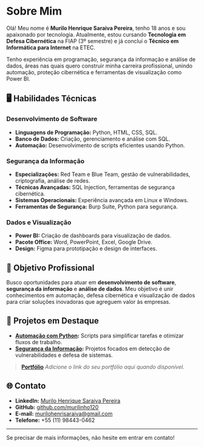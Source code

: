 # Sobre Mim

Olá! Meu nome é **Murilo Henrique Saraiva Pereira**,
tenho 18 anos e sou apaixonado por tecnologia. Atualmente, estou cursando **Tecnologia em Defesa Cibernética** na FIAP (3º semestre) e já concluí o **Técnico em Informática para Internet** na ETEC.  

Tenho experiência em programação, segurança da informação e análise de dados, áreas nas quais quero construir minha carreira profissional, unindo automação, proteção cibernética e ferramentas de visualização como Power BI.

## 🖥️ Habilidades Técnicas

### Desenvolvimento de Software
- **Linguagens de Programação:** Python, HTML, CSS, SQL.
- **Banco de Dados:** Criação, gerenciamento e análise com SQL.
- **Automação:** Desenvolvimento de scripts eficientes usando Python.

### Segurança da Informação
- **Especializações:** Red Team e Blue Team, gestão de vulnerabilidades, criptografia, análise de redes.
- **Técnicas Avançadas:** SQL Injection, ferramentas de segurança cibernética.
- **Sistemas Operacionais:** Experiência avançada em Linux e Windows.
- **Ferramentas de Segurança:** Burp Suite, Python para segurança.

### Dados e Visualização
- **Power BI:** Criação de dashboards para visualização de dados.
- **Pacote Office:** Word, PowerPoint, Excel, Google Drive.
- **Design:** Figma para prototipação e design de interfaces.

## 🎯 Objetivo Profissional

Busco oportunidades para atuar em **desenvolvimento de software**, **segurança da informação** e **análise de dados**. Meu objetivo é unir conhecimentos em automação, defesa cibernética 
e visualização de dados para criar soluções inovadoras que agreguem valor às empresas.

## 📂 Projetos em Destaque

- **[Automação com Python](https://github.com/murilinho120):** Scripts para simplificar tarefas e otimizar fluxos de trabalho.
- **[Segurança da Informação](https://github.com/murilinho120):** Projetos focados em detecção de vulnerabilidades e defesa de sistemas.

> **[Portfólio](#)** _Adicione o link do seu portfólio aqui quando disponível._

## 🌐 Contato

- **LinkedIn:** [Murilo Henrique Saraiva Pereira](https://www.linkedin.com/in/murilo-henrique-saraiva-pereira-0819a728b/)  
- **GitHub:** [github.com/murilinho120](https://github.com/murilinho120)  
- **E-mail:** murilohenrisaraiva@gmail.com  
- **Telefone:** +55 (11) 98443-0462  

---

Se precisar de mais informações, não hesite em entrar em contato!

